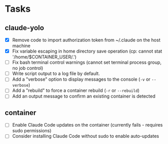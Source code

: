 # Tasks

## claude-yolo

- [x] Remove code to import authorization token from ~/.claude on the host machine
- [x] Fix variable escaping in home directory save operation (cp: cannot stat '/home/$CONTAINER_USER/.')
- [ ] Fix bash terminal control warnings (cannot set terminal process group, no job control)
- [ ] Write script output to a log file by default.
- [ ] Add a "verbose" option to display messages to the console (`-v` or `--verbose`)
- [ ] Add a "rebuild" to force a container rebuild (`-r` or `--rebuild`)
- [ ] Add an output message to confirm an existing container is detected

## container

- [ ] Enable Claude Code updates on the container (currently fails - requires sudo permissions)
- [ ] Consider installing Claude Code without sudo to enable auto-updates